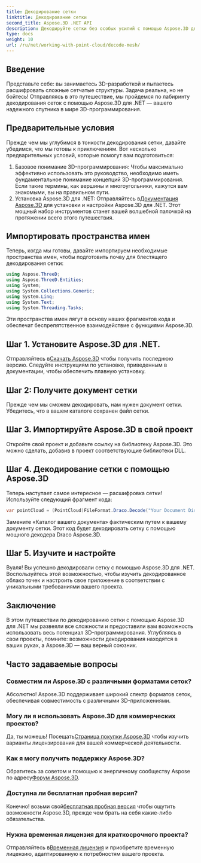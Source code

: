 ```yaml
---
title: Декодирование сетки
linktitle: Декодирование сетки
second_title: Aspose.3D .NET API
description: Декодируйте сетки без особых усилий с помощью Aspose.3D для .NET. Ваш путь к бесшовному 3D-программированию. Исследуйте, настраивайте и улучшайте свои проекты.
type: docs
weight: 10
url: /ru/net/working-with-point-cloud/decode-mesh/
---
```

## Введение
Представьте себе: вы занимаетесь 3D-разработкой и пытаетесь расшифровать сложные сетчатые структуры. Задача реальна, но не бойтесь! Отправляясь в это путешествие, мы пройдемся по лабиринту декодирования сеток с помощью Aspose.3D для .NET — вашего надежного спутника в мире 3D-программирования.
## Предварительные условия
Прежде чем мы углубимся в тонкости декодирования сетки, давайте убедимся, что мы готовы к приключениям. Вот несколько предварительных условий, которые помогут вам подготовиться:
1. Базовое понимание 3D-программирования:
   Чтобы максимально эффективно использовать это руководство, необходимо иметь фундаментальное понимание концепций 3D-программирования. Если такие термины, как вершины и многоугольники, кажутся вам знакомыми, вы на правильном пути.
2. Установка Aspose.3D для .NET:
    Отправляйтесь в[Документация Aspose.3D](https://reference.aspose.com/3d/net/) для установки и настройки Aspose.3D для .NET. Этот мощный набор инструментов станет вашей волшебной палочкой на протяжении всего этого путешествия.
## Импортировать пространства имен
Теперь, когда мы готовы, давайте импортируем необходимые пространства имен, чтобы подготовить почву для блестящего декодирования сетки:
```csharp
using Aspose.ThreeD;
using Aspose.ThreeD.Entities;
using System;
using System.Collections.Generic;
using System.Linq;
using System.Text;
using System.Threading.Tasks;
```
Эти пространства имен лягут в основу наших фрагментов кода и обеспечат беспрепятственное взаимодействие с функциями Aspose.3D.
## Шаг 1. Установите Aspose.3D для .NET.
   
 Отправляйтесь в[Скачать Aspose.3D](https://releases.aspose.com/3d/net/) чтобы получить последнюю версию. Следуйте инструкциям по установке, приведенным в документации, чтобы обеспечить плавную установку.
## Шаг 2: Получите документ сетки
Прежде чем мы сможем декодировать, нам нужен документ сетки. Убедитесь, что в вашем каталоге сохранен файл сетки.
## Шаг 3. Импортируйте Aspose.3D в свой проект
Откройте свой проект и добавьте ссылку на библиотеку Aspose.3D. Это можно сделать, добавив в проект соответствующие библиотеки DLL.
## Шаг 4. Декодирование сетки с помощью Aspose.3D
Теперь наступает самое интересное — расшифровка сетки! Используйте следующий фрагмент кода:
```csharp
var pointCloud = (PointCloud)FileFormat.Draco.Decode("Your Document Directory" + "point_cloud_no_qp.drc");
```
Замените «Каталог вашего документа» фактическим путем к вашему документу сетки. Этот код будет декодировать сетку с помощью мощного декодера Draco Aspose.3D.
## Шаг 5. Изучите и настройте
Вуаля! Вы успешно декодировали сетку с помощью Aspose.3D для .NET. Воспользуйтесь этой возможностью, чтобы изучить декодированное облако точек и настроить свое приложение в соответствии с уникальными требованиями вашего проекта.
## Заключение
В этом путешествии по декодированию сетки с помощью Aspose.3D для .NET мы развеяли все сложности и предоставили вам возможность использовать весь потенциал 3D-программирования. Углубляясь в свои проекты, помните: возможности декодирования находятся в ваших руках, а Aspose.3D — ваш верный союзник.
## Часто задаваемые вопросы
### Совместим ли Aspose.3D с различными форматами сеток?
Абсолютно! Aspose.3D поддерживает широкий спектр форматов сеток, обеспечивая совместимость с различными 3D-приложениями.
### Могу ли я использовать Aspose.3D для коммерческих проектов?
 Да, ты можешь! Посещать[Страница покупки Aspose.3D](https://purchase.aspose.com/buy) чтобы изучить варианты лицензирования для вашей коммерческой деятельности.
### Как я могу получить поддержку Aspose.3D?
 Обратитесь за советом и помощью к энергичному сообществу Aspose по адресу[Форум Aspose.3D](https://forum.aspose.com/c/3d/18).
### Доступна ли бесплатная пробная версия?
 Конечно! возьми свой[бесплатная пробная версия](https://releases.aspose.com/) чтобы ощутить возможности Aspose.3D, прежде чем брать на себя какие-либо обязательства.
### Нужна временная лицензия для краткосрочного проекта?
 Отправляйтесь в[Временная лицензия](https://purchase.aspose.com/temporary-license/) и приобретите временную лицензию, адаптированную к потребностям вашего проекта.